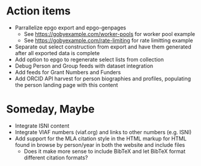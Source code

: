 
# Action items

+ Parrallelize epgo export and epgo-genpages
    + See https://gobyexample.com/worker-pools for worker pool example
    + See https://gobyexample.com/rate-limiting for rate limitting example
+ Separate out select construction from export and have them generated after all exported data is complete
+ Add option to epgo to regenerate select lists from collection
+ Debug Person and Group feeds with dataset integration
+ Add feeds for Grant Numbers and Funders
+ Add ORCID API harvest for person biographies and profiles, populating the person landing page with this content

# Someday, Maybe

+ Integrate ISNI content
+ Integrate VIAF numbers (viaf.org) and links to other numbers (e.g. ISNI)
+ Add support for the MLA citation style in the HTML markup for HTML found in browse by person/year in both the website and include files
    + Does it make more sense to include BibTeX and let BibTeX format different citation formats?


